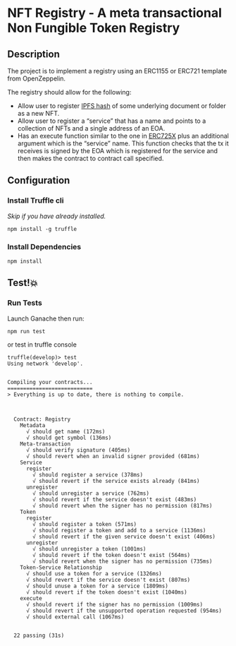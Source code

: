# NFT Registry - A meta transactional Non Fungible Token Registry

## Description

The project is to implement a registry using an ERC1155 or ERC721 template from OpenZeppelin.

The registry should allow for the following:

- Allow user to register [IPFS hash](https://docs.ipfs.io/concepts/hashing/) of some underlying document or folder as a new NFT.
- Allow user to register a “service” that has a name and points to a collection of NFTs and a single address of an EOA.
- Has an execute function similar to the one in [ERC725X](https://eips.ethereum.org/EIPS/eip-725) plus an additional argument which is the “service” name. This function checks that the tx it receives is signed by the EOA which is registered for the service and then makes the contract to contract call specified.

## Configuration

### Install Truffle cli

_Skip if you have already installed._

```
npm install -g truffle
```

### Install Dependencies

```
npm install
```

## Test!💥

### Run Tests

Launch Ganache then run:

```
npm run test
```

or test in truffle console

```
truffle(develop)> test
Using network 'develop'.


Compiling your contracts...
===========================
> Everything is up to date, there is nothing to compile.



  Contract: Registry
    Metadata
      √ should get name (172ms)
      √ should get symbol (136ms)
    Meta-transaction
      √ should verify signature (405ms)
      √ should revert when an invalid signer provided (681ms)
    Service
      register
        √ should register a service (378ms)
        √ should revert if the service exists already (841ms)
      unregister
        √ should unregister a service (762ms)
        √ should revert if the service doesn't exist (483ms)
        √ should revert when the signer has no permission (817ms)
    Token
      register
        √ should register a token (571ms)
        √ should register a token and add to a service (1136ms)
        √ should revert if the given service doesn't exist (406ms)
      unregister
        √ should unregister a token (1001ms)
        √ should revert if the token doesn't exist (564ms)
        √ should revert when the signer has no permission (735ms)
    Token-Service Relationship
      √ should use a token for a service (1326ms)
      √ should revert if the service doesn't exist (807ms)
      √ should unuse a token for a service (1809ms)
      √ should revert if the token doesn't exist (1040ms)
    execute
      √ should revert if the signer has no permission (1009ms)
      √ should revert if the unsupported operation requested (954ms)
      √ should external call (1067ms)


  22 passing (31s)

```
